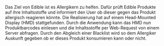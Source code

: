 Das Ziel von Edible ist es Allergikern zu helfen. Dafür prüft Edible Produkte auf ihre Inhaltsstoffe und informiert den User ob dieser gegen das Produkt allergisch reagieren könnte. Die Realisierung hat auf einem Head-Mounted Display (HMD) stattgefunden. Durch die Anwendung kann das HMD nun Produktbarcodes einlesen und die Inhaltsstoffe per Web-Request von einem Server abfragen. Durch den Abgleich einer Blacklist wird so dem Allergiker Auskunft gegeben ob er dieses Produkt konsumieren kann oder nicht.